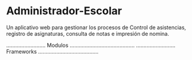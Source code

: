 # Administrador-Escolar
Un aplicativo web para gestionar los procesos de Control de asistencias, registro de asignaturas, consulta de notas e impresión de nomina.

.......................... Modulos ...........................................
.......................... Frameworks ........................................
